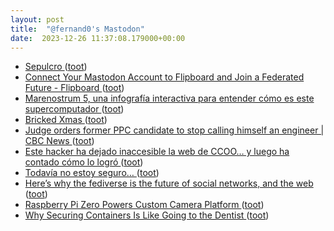 ```yaml
---
layout: post
title:  "@fernand0's Mastodon"
date:  2023-12-26 11:37:08.179000+00:00
---
```

*  [Sepulcro ](https://www.flickr.com/photos/fernand0/53387745001) ([toot](https://mastodon.social/@fernand0/111646515392381874))
*  [Connect Your Mastodon Account to Flipboard and Join a Federated Future - Flipboard ](https://about.flipboard.com/inside-flipboard/connect-your-mastodon-account-to-flipboard-and-join-a-federated-future) ([toot](https://mastodon.social/@fernand0/111646453517925148))
*  [Marenostrum 5, una infografía interactiva para entender cómo es este supercomputador ](https://wwwhatsnew.com/2023/12/21/marenostrum-5-una-infografia-interactiva-para-entender-como-es-este-supercomputador) ([toot](https://mastodon.social/@fernand0/111646154826884414))
*  [Bricked Xmas ](https://www.whizzy.org/2023-12-14-bricked-xmas) ([toot](https://mastodon.social/@fernand0/111646039768282919))
*  [Judge orders former PPC candidate to stop calling himself an engineer \| CBC News ](https://www.cbc.ca/news/canada/british-columbia/bc-ppc-engineer-title-1.706126) ([toot](https://mastodon.social/@fernand0/111644352382868978))
*  [Este hacker ha dejado inaccesible la web de CCOO… y luego ha contado cómo lo logró ](https://www.genbeta.com/actualidad/este-hacker-ha-dejado-inaccesible-web-ccoo-luego-ha-contado-como-logr) ([toot](https://mastodon.social/@fernand0/111642388684152517))
*  [Todavía no estoy seguro… ](https://avecesunafoto.wordpress.com/2023/12/25/todavia-no-estoy-seguro) ([toot](https://mastodon.social/@fernand0/111642376880613344))
*  [Here’s why the fediverse is the future of social networks, and the web ](https://www.theverge.com/23990974/social-media-2023-fediverse-mastodon-threads-activitypu) ([toot](https://mastodon.social/@fernand0/111642219135330361))
*  [Raspberry Pi Zero Powers Custom Camera Platform ](https://hackaday.com/2023/12/19/raspberry-pi-zero-powers-custom-camera-platform) ([toot](https://mastodon.social/@fernand0/111642006249366289))
*  [Why Securing Containers Is Like Going to the Dentist ](https://thenewstack.io/why-securing-containers-is-like-going-to-the-dentist) ([toot](https://mastodon.social/@fernand0/111641854198503073))
